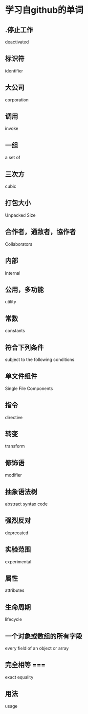 # 学习自github的单词

## .停止工作

deactivated

## 标识符

identifier

## 大公司

corporation

## 调用

invoke

## 一组

a set of

## 三次方

cubic

## 打包大小

Unpacked Size

## 合作者，通敌者，協作者

Collaborators

## 内部

internal

## 公用，多功能

utility

## 常数

constants

## 符合下列条件

subject to the following conditions

## 单文件组件

Single File Components

## 指令

directive

## 转变

transform

## 修饰语

modifier

## 抽象语法树

abstract syntax code

## 强烈反对

deprecated

## 实验范围

experimental

## 属性

attributes

## 生命周期

lifecycle

## 一个对象或数组的所有字段

every field of an object or array

## 完全相等 ===

exact equality

## 用法

usage



